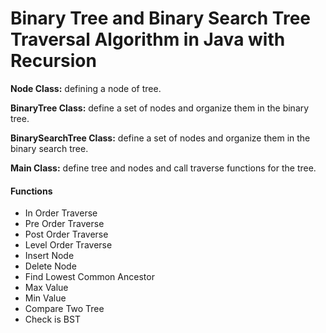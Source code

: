 # Binary Tree and Binary Search Tree Traversal Algorithm in Java with Recursion

**Node Class:** defining a node of tree.

**BinaryTree Class:** define a set of nodes and organize them in the binary tree.

**BinarySearchTree Class:** define a set of nodes and organize them in the binary search tree.

**Main Class:** define tree and nodes and call traverse functions for the tree.



#### Functions
* In Order Traverse
* Pre Order Traverse
* Post Order Traverse
* Level Order Traverse
* Insert Node
* Delete Node
* Find Lowest Common Ancestor
* Max Value
* Min Value
* Compare Two Tree
* Check is BST

